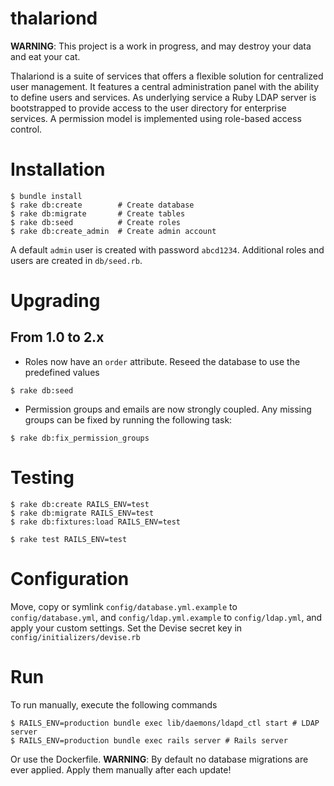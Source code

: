 # thalariond

**WARNING**: This project is a work in progress, and may destroy your data and eat your cat.

Thalariond is a suite of services that offers a flexible solution for centralized user management. It features a central administration panel with the ability to define users and services. As underlying service a Ruby LDAP server is bootstrapped to provide access to the user directory for enterprise services.
A permission model is implemented using role-based access control.

# Installation

```
$ bundle install
$ rake db:create        # Create database
$ rake db:migrate       # Create tables
$ rake db:seed          # Create roles
$ rake db:create_admin  # Create admin account
```

A default `admin` user is created with password `abcd1234`. Additional roles and users are created in `db/seed.rb`.

# Upgrading

## From 1.0 to 2.x

- Roles now have an `order` attribute. Reseed the database to use the predefined values

```
$ rake db:seed
```

- Permission groups and emails are now strongly coupled. Any missing groups can be fixed by running the following task:

```
$ rake db:fix_permission_groups
```


# Testing

```
$ rake db:create RAILS_ENV=test
$ rake db:migrate RAILS_ENV=test
$ rake db:fixtures:load RAILS_ENV=test

$ rake test RAILS_ENV=test
```

# Configuration

Move, copy or symlink `config/database.yml.example` to `config/database.yml`, and `config/ldap.yml.example` to `config/ldap.yml`, and apply your custom settings.
Set the Devise secret key in `config/initializers/devise.rb`

# Run

To run manually, execute the following commands
```
$ RAILS_ENV=production bundle exec lib/daemons/ldapd_ctl start # LDAP server
$ RAILS_ENV=production bundle exec rails server # Rails server
```

Or use the Dockerfile.
**WARNING**: By default no database migrations are ever applied. Apply them manually after each update!
